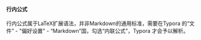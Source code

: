 #### 行内公式

行内公式属于LaTeX扩展语法，并非Markdown的通用标准，需要在Typora 的“文件” - "偏好设置" - “Markdown”国，勾选“内联公式”，Typora 才会予以解析。